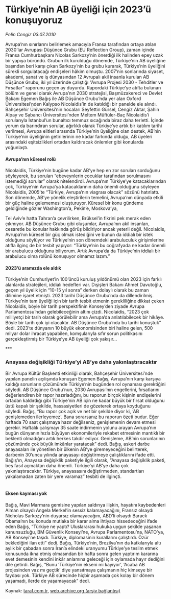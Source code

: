 # Türkiye’nin AB üyeliği için 2023’ü konuşuyoruz

*Pelin Cengiz 03.07.2010*

<div class="yazi"><p>Avrupa’nın sınırlarını belirlemek amacıyla Fransa tarafından ortaya atılan 2030’lar Avrupası Düşünce Grubu (EU Reflection Group), zaman içinde Fransa Cumhurbaşkanı Nicolas Sarkozy’nin önerdiği ilk halinden epey uzak bir yapıya büründü. Grubun ilk kurulduğu dönemde, Türkiye’nin AB üyeliğine başından beri karşı çıkan Sarkozy’nin bu grubu kurarak, Türkiye’nin üyeliğini sürekli sorgulatacağı endişeleri hâkim olmuştu. 2007’nin sonlarında siyaset, akademi, sanat ve iş dünyasından 12 Avrupalı akil insanla kurulan AB Düşünce Grubu, iki yıl üzerinde çalıştığı “Avrupa Projesi 2030 - Tehditler ve Fırsatlar” raporunu geçen ay duyurdu. Rapordaki Türkiye’ye atıfta bulunan bölüm ve genel olarak Avrupa’nın 2030 stratejisi, Başmüzakereci ve Devlet Bakanı Egemen Bağış ile AB Düşünce Grubu’nda yer alan Oxford Üniversitesi’nden Kalypso Nicolaidis’in de katıldığı bir panelde ele alındı. Bahçeşehir Üniversitesi’nin hocaları Seyfettin Gürsel, Cengiz Aktar, Şahin Alpay ve Sabancı Üniversitesi’nden Meltem Müftüler-Baç Nicolaidis’i sorularıyla İstanbul’un bunaltıcı temmuz sıcağında biraz daha terletti. İçinde yorum da barındıran sorular, ağırlıklı olarak Türkiye’ye artık bir katılım tarihi verilmesi, Avrupa elitleri arasında Türkiye’nin üyeliğine olan destek, AB’nin Türkiye’nin üyeliğinin getirilerinin ne kadar farkında olduğu, AB üyeleri arasındaki eşitsizlikleri ortadan kaldıracak önlemler gibi konularda yoğunlaştı. </p>
<h4>Avrupa’nın küresel rolü</h4>
<p>Nicolaidis, Türkiye’nin bugüne kadar AB’ye hep en zor soruları sorduğunu söyleyerek, bu soruları “ebeveynlerin çocuklar tarafından sorulmasını istemediği sorular” olarak nitelendirdi. Avrupa’nın Türkiye’ye katacaklarından çok, Türkiye’nin Avrupa’ya katacaklarının daha önemli olduğunu söyleyen Nicolaidis, 2005’te “Türkiye, Avrupa’nın viagrası olacak” sözünü hatırlattı. Son dönemde, AB’ye yönelik eleştirilerin temelini, Avrupa’nın dünyada etkili bir güç haline gelememesi oluşturuyor. Küresel bir konu gündeme geldiğinde gözler Washington’a, Pekin’e, Moskova’ya, </p>
<p>Tel Aviv’e hatta Tahran’a çevrilirken, Brüksel’in fikrini pek merak eden çıkmıyor. AB Düşünce Grubu gibi oluşumlar, Avrupa’nın akil insanları, cesaretle bu konular hakkında görüş bildiriyor ancak yeterli değil. Nicolaidis, Avrupa’nın küresel bir güç olmak istediğini ve bunun da iddialı bir istek olduğunu söylüyor ve Türkiye’nin son dönemdeki arabuluculuk girişimlerine atıfla ilginç de bir tesbit yapıyor: “Türkiye’nin bu coğrafyada ne kadar önemli bir arabulucu olduğunu biliyorum. Artık Avrupa’da da Türkiye’nin iddialı bir arabulucu olma rolünü konuşuyor olmamız lazım.”</p>
<h4>2023’ü aramızda ele aldık</h4>
<p>Türkiye’nin Cumhuriyet’in 100’üncü kuruluş yıldönümü olan 2023 için farklı alanlarda stratejileri, iddialı hedefleri var. Dışişleri Bakanı Ahmet Davutoğlu, geçen yıl üyelik için “10-15 yıl sonra” derken dolaylı olarak bu zaman dilimine işaret etmişti. 2023 tarihi Düşünce Grubu’nda da dillendirilmiş. Türkiye’nin tam üyeliği için bir tarih tesbit etmenin gerekliliğine dikkat çeken Nicolaidis, böyle bir tarih perspektifinin Konsey’den ziyade Avrupa Parlamentosu’ndan gelebileceğinin altını çizdi. Nicolaidis, “2023 çok milliyetçi bir tarih olarak görülebilir ama Avrupa’da anlatılabilecek bir hikâye. Böyle bir tarih çok iyi olacaktır. AB Düşünce Grubu’nda bu tarihi konuştuk” dedi. 2023’te dünyanın 10 büyük ekonomisinden biri haline gelen, 500 milyar dolar ihracat yapabilen, komşularıyla sıfır sorun politikasını gerçekleştirmiş bir Türkiye’ye AB üyeliği çok yakışır...</p>
<p>***</p>
<h3>Anayasa değişikliği Türkiye’yi AB’ye daha yakınlaştıracaktır</h3>
<p>Bir Avrupa Kültür Başkenti etkinliği olarak, Bahçeşehir Üniversitesi’nde yapılan panelin açılışında konuşan Egemen Bağış, Avrupa’nın karşı karşıya kaldığı sorunların çözümünde Türkiye’nin bugünden rol oynaması gerektiğini söyledi. AB Düşünce Grubu’nun, 2030 Avrupası’nın engellerini, fırsatlarını değerlendiren bir rapor hazırladığını, bu raporun birçok kişinin endişelerini ortadan kaldırdığı gibi Türkiye’nin AB için ne kadar büyük bir fırsat olduğunu üstü kapalı bir şekilde, hassasiyetleri de gözeterek ortaya koyduğunu söyledi. Bağış, “Bu rapor çok açık ve net bir şekilde diyor ki, ‘AB genişlemeden ilerleyemez’. Bana sorarsanız bu raporun özeti budur. Eğer haftada 70 saat çalışmaya hazır değilseniz, genişlemenin devam etmesi gerekir. Haftalık çalışmayı 35 saate indirmenin yolunu arayan Avrupa’nın bugün dünyanın hızla büyüyen ekonomileriyle rekabet etmesinin mantıklı bir beklenti olmadığını artık herkes takdir ediyor. Genişleme, AB’nin sorunlarının çözümünde çok büyük imkânlar yaratacak” dedi. Bağış, askeri darbe anayasaları ile yönetilen bir ülkenin AB’ye giremeyeceğini belirterek, darbenin 30’uncu yılında anayasayı değiştirmeye çalıştıklarını ifade etti. Bağış’ın, Anayasa değişiklik paketiyle ilgili olarak, “Anayasa değişiklik paketi, beş fasıl açmaktan daha önemli. Türkiye’yi AB’ye daha çok yakınlaştıracaktır. Türkiye, anayasasını değiştirmeden, standartları yakalamadan zaten bir yere varamaz” tesbiti de ilginçti. </p>
<h4><br/>Eksen kayması yok</h4>
<p>Bağış, Mavi Marmara gemisine yapılan saldırıya ilişkin, hayatını kaybedenleri Alman olsaydı Angela Merkel’in sessiz kalamayacağını, Fransız olsaydı Nicholas Sarkozy’nin duyarsız olamayacağını, ABD’li olsaydı Barack Obama’nın bu konuda mutlaka bir karar alma ihtiyacı hissedeceğini ifade eden Bağış, “Türkiye ne yaptı? Uluslararası hukuka uygun şekilde yaşanan kanunsuzluğu, BM Güvenlik Konseyi’ne, Avrupa Parlamentosu’na, NATO’ya, AB Konseyi’ne taşıdı. Türkiye, diplomasinin kurallarını çalıştırdı. Özür beklediğini ilan etti” dedi. Bağış, Türkiye’nin, Brezilya’nın da katkılarıyla altı aylık bir çabadan sonra İran’a elindeki uranyumu Türkiye’ye teslim etmek konusunda ikna etmiş olmasından bir hafta sonra gelen yaptırım kararına evet demesinin kendini inkâr anlamına geleceği için oylamada hayır dediğini dile getirdi. Bağış, “Bunu ‘Türkiye’nin ekseni mi kayıyor’, ‘Acaba AB projesinden vaz mı geçtik’ diye yansıtmaya çalışmanın hiç kimseye bir faydası yok. Türkiye AB sürecinde hiçbir aşamada çok kolay bir dönem yaşamadı, ilerde de yaşamayacak” dedi. </p></div>

Kaynak: [taraf.com.tr](http://www.taraf.com.tr:80/pelin-cengiz/makale-turkiye-nin-ab-uyeligi-icin-2023-u-konusuyoruz.htm), [web.archive.org (arşiv bağlantısı)](http://web.archive.org/web/20100705090544/http://www.taraf.com.tr:80/pelin-cengiz/makale-turkiye-nin-ab-uyeligi-icin-2023-u-konusuyoruz.htm)
